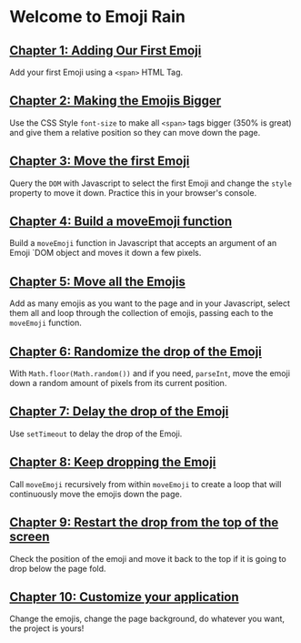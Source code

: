 # Welcome to Emoji Rain

## [Chapter 1: Adding Our First Emoji](https://glitch.com/edit/#!/remix/emoji-rain-1)

Add your first Emoji using a `<span>` HTML Tag.

## [Chapter 2: Making the Emojis Bigger](https://glitch.com/edit/#!/remix/emoji-rain-2)

Use the CSS Style `font-size` to make all `<span>` tags bigger (350% is great) and give them a relative position so they can move down the page.

## [Chapter 3: Move the first Emoji](https://glitch.com/edit/#!/remix/emoji-rain-3)

Query the `DOM` with Javascript to select the first Emoji and change the `style` property to move it down. Practice this in your browser's console.

## [Chapter 4: Build a moveEmoji function](https://glitch.com/edit/#!/remix/emoji-rain-4)

Build a `moveEmoji` function in Javascript that accepts an argument of an Emoji `DOM object and moves it down a few pixels.

## [Chapter 5: Move all the Emojis](https://glitch.com/edit/#!/remix/emoji-rain-5)

Add as many emojis as you want to the page and in your Javascript, select them all and loop through the collection of emojis, passing each to the `moveEmoji` function.

## [Chapter 6: Randomize the drop of the Emoji](https://glitch.com/edit/#!/remix/emoji-rain-6)

With `Math.floor(Math.random())` and if you need, `parseInt`, move the emoji down a random amount of pixels from its current position.

## [Chapter 7: Delay the drop of the Emoji](https://glitch.com/edit/#!/remix/emoji-rain-7)

Use `setTimeout` to delay the drop of the Emoji.

## [Chapter 8: Keep dropping the Emoji](https://glitch.com/edit/#!/remix/emoji-rain-8)

Call `moveEmoji` recursively from within `moveEmoji` to create a loop that will continuously move the emojis down the page.

## [Chapter 9: Restart the drop from the top of the screen](https://glitch.com/edit/#!/remix/emoji-rain-9)

Check the position of the emoji and move it back to the top if it is going to drop below the page fold.

## [Chapter 10: Customize your application](https://glitch.com/edit/#!/remix/emoji-rain-10)

Change the emojis, change the page background, do whatever you want, the project is yours!